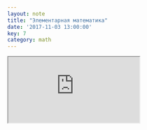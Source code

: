 ```yaml
---
layout: note
title: "Элементарная математика"
date: '2017-11-03 13:00:00'
key: 7
category: math
---
```

<iframe src="https://drive.google.com/file/d/1rKGUOc1vkMQSWgSSjYkCTbLD9pZx6eq6/preview" class="pdf"></iframe>
